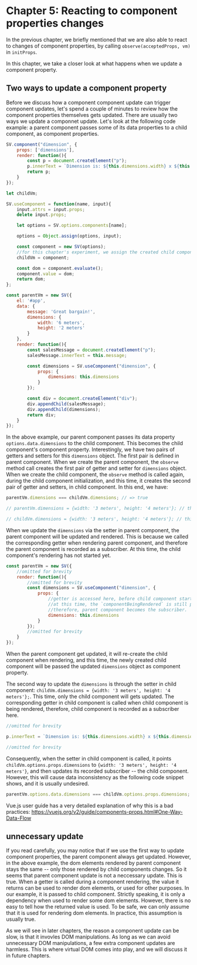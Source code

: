 # Chapter 5: Reacting to component properties changes

In the previous chapter, we briefly mentioned that we are also able to react to changes of component properties, by calling `observe(acceptedProps, vm)` in `initProps`.

In this chapter, we take a closer look at what happens when we update a component property.


## Two ways to update a component property

Before we discuss how a component component update can trigger component updates, let's spend a couple of minutes to review how the component properties themselves gets updated. There are usually two ways we update a componnet update. Let's look at the following code example: a parent component passes some of its data properties to a child component, as component properties. 

```js
SV.component("dimension", {
    props: ['dimensions'],
    render: function(){
        const p = document.createElement("p");
        p.innerText = `Dimension is: ${this.dimensions.width} x ${this.dimensions.height}`;
        return p;
    }
});

let childVm;

SV.useComponent = function(name, input){
    input.attrs = input.props;
    delete input.props;

    let options = SV.options.components[name];

    options = Object.assign(options, input);

    const component = new SV(options);
    //for this chapter's experiment, we assign the created child component to `childVm` in global name space for easy access
    childVm = component;

    const dom = component.evaluate();
    component.value = dom;
    return dom;
};

const parentVm = new SV({
    el: '#app',
    data: {
        message: 'Great bargain!',
        dimensions: {
            width: '6 meters',
            height: '2 meters'
        }
    },
    render: function(){
        const salesMessage = document.createElement("p");
        salesMessage.innerText = this.message;

        const dimensions = SV.useComponent("dimension", {
            props: {
                dimensions: this.dimensions
            }
        });

        const div = document.createElement("div");
        div.appendChild(salesMessage);
        div.appendChild(dimensions);
        return div;
    }
});
```

In the above example, our parent component passes its data property `options.data.dimensions` to the child component. This becomes the child component's component property. Interestingly, we have two pairs of getters and setters for this `dimensions` object. The first pair is defined in parent component. When we create the parent component, the `observe` method call creates the first pair of getter and setter for `dimensions` object. When we create the child component, the `observe` method is called again, during the child component initialization, and this time, it creates the second pair of getter and setters, in child component. In this end, we have:

```js
parentVm.dimensions === childVm.dimensions; // => true

// parentVm.dimensions = {width: '3 meters', height: '4 meters'}; // this is possible, thanks to the setter in parent component

// childVm.dimensions = {width: '3 meters', height: '4 meters'}; // this is also possible, thanks to the setters in child component
```

When we update the `dimensions` via the setter in parent component, the parent component will be updated and rendered. This is because we called the corresponding getter when rendering parent component, and therefore the parent component is recorded as a subscriber. At this time, the child component's rendering has not started yet.

```js
const parentVm = new SV({
	//omitted for brevity
    render: function(){
    	//omitted for brevity
        const dimensions = SV.useComponent("dimension", {
            props: {
            	//getter is accessed here, before child component starts rendering
            	//at this time, the `componentBeingRendered` is still parent component.
            	//therefore, parent component becomes the subscriber.
                dimensions: this.dimensions
            }
        });
        //omitted for brevity
    }
});
```

When the parent component get updated, it will re-create the child component when rendering, and this time, the newly created child component will be passed the updated `dimensions` object as component property.

The second way to update the `dimensions` is through the setter in child component: `childVm.dimensions = {width: '3 meters', height: '4 meters'};`. This time, only the child component will gets updated. The corresponding getter in child component is called when child component is being rendered, therefore, child component is recorded as a subscriber here. 

```js
//omitted for brevity

p.innerText = `Dimension is: ${this.dimensions.width} x ${this.dimensions.height}`;

//omitted for brevity
```

Consequently, when the setter in child component is called, it points `childVm.options.props.dimensions` to `{width: '3 meters', height: '4 meters'}`, and then updates its recorded subscriber -- the child component. However, this will cause data inconsistency as the following code snippet shows, and it is usually undesired.

```js
parentVm.options.data.dimensions === childVm.options.props.dimensions; // => false
```

Vue.js user guide has a very detailed explanation of why this is a bad practices: https://vuejs.org/v2/guide/components-props.html#One-Way-Data-Flow

## unnecessary update

If you read carefully, you may notice that if we use the first way to update component properties, the parent component always get updated. However, in the above example, the dom elements rendered by parent component stays the same -- only those rendered by child components changes. So it seems that parent component update is not a neccessary update. This is true. When a getter is called during a component rendering, the value it returns can be used to render dom elements, or used for other purposes. In our example, it is passed to child component. Strictly speaking, it is only a dependency when used to render some dom elements. However, there is no easy to tell how the returned value is used. To be safe, we can only assume that it is used for rendering dom elements. In practice, this assumption is usually true. 

As we will see in later chapters, the reason a component update can be slow, is that it invovles DOM manipulations. As long as we can avoid unnecessary DOM manipulations, a few extra component updates are harmless. This is where virtual DOM comes into play, and we will discuss it in future chapters.
